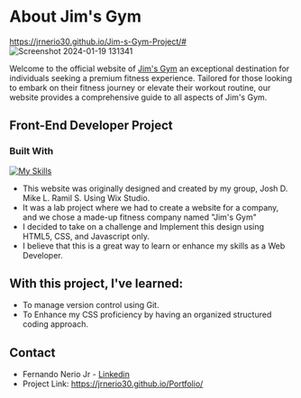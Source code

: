 # About Jim's Gym
https://jrnerio30.github.io/Jim-s-Gym-Project/#
![Screenshot 2024-01-19 131341](https://github.com/JrNerio30/Jim-s-Gym-Project/assets/91402801/307f62a2-5bf6-42c2-99c4-de55aca58303)

Welcome to the official website of [Jim's Gym](https://jrnerio30.github.io/Jim-s-Gym-Project/#) an exceptional destination for individuals seeking a premium fitness experience. Tailored for those looking to embark on their fitness journey or elevate their workout routine, our website provides a comprehensive guide to all aspects of Jim's Gym.

## Front-End Developer Project
### Built With

[![My Skills](https://skillicons.dev/icons?i=js,html,css)](https://skillicons.dev)

* This website was originally designed and created by my group, Josh D. Mike L. Ramil S. Using Wix Studio.
* It was a lab project where we had to create a website for a company, and we chose a made-up fitness company named "Jim's Gym"
* I decided to take on a challenge and Implement this design using HTML5, CSS, and Javascript only. 
* I believe that this is a great way to learn or enhance my skills as a Web Developer.



## With this project, I've learned:
* To manage version control using Git.
* To Enhance my CSS proficiency by having an organized structured coding approach.
  




## Contact

* Fernando Nerio Jr - [Linkedin](www.linkedin.com/in/fernandoneriojr)
* Project Link: https://jrnerio30.github.io/Portfolio/
